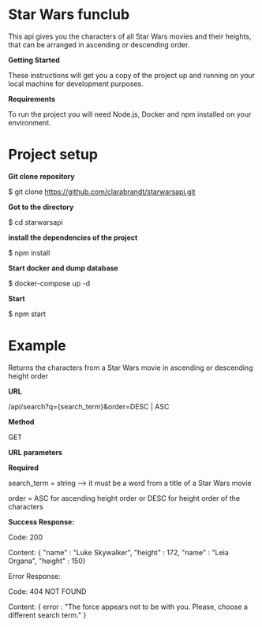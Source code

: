 # Star Wars funclub
This api gives you the characters of all Star Wars movies and their heights, that can be arranged in ascending or descending order. 

**Getting Started**

These instructions will get you a copy of the project up and running on your local machine for development purposes.

**Requirements**

To run the project you will need Node.js, Docker and npm installed on your environment.

# Project setup

**Git clone repository**

$ git clone https://github.com/clarabrandt/starwarsapi.git

**Got to the directory**

$ cd starwarsapi

**install the dependencies of the project**

$ npm install


**Start docker and dump database**

$ docker-compose up -d

**Start**

$ npm start

# Example

Returns the characters from a Star Wars movie in ascending or descending height order

**URL**

/api/search?q={search_term}&order=DESC | ASC

**Method**

GET

**URL parameters**

**Required**

search_term = string --> it must be a word from a title of a Star Wars movie

order = ASC for ascending height order or DESC for height order of the characters 

**Success Response:**

Code: 200 

Content: { "name" : "Luke Skywalker", "height" : 172,  "name" : "Leia Organa", "height" : 150}

Error Response:

Code: 404 NOT FOUND 

Content: { error : "The force appears not to be with you. Please, choose a different search term." }

